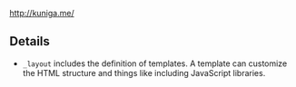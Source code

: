 http://kuniga.me/


## Details

* `_layout` includes the definition of templates. A template can customize the HTML structure and things like including JavaScript libraries.
